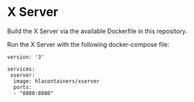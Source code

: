 # X Server

Build the X Server via the available Dockerfile in this repository.

Run the X Server with the following docker-compose file:

````
version: '3'

services:
 xserver:
  image: hlacontainers/xserver
  ports:
  - "8080:8080"
````

